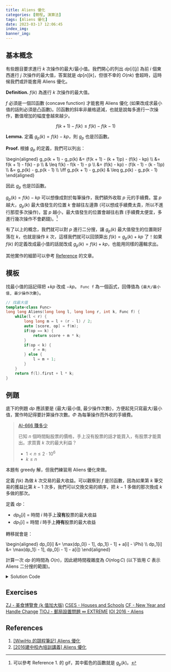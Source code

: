 ```yaml
---
title: Aliens 優化
categories: [競程, 演算法]
tags: [Aliens 優化]
date: 2023-03-17 12:06:45
index_img:
banner_img:
---
```


## 基本概念

有些題目要求進行 $k$ 次操作的最大/最小值。我們開心的列出 $dp[i][j]$ 為前 $i$ 個東西進行 $j$ 次操作的最大值，答案就是 $dp[n][k]$，但很不幸的 $O(nk)$ 會超時，這時候我們或許能套用 Aliens 優化。

**Definition.** $f(k)$ 為進行 $k$ 次操作的最大值。

$f$ 必須是一個凹函數 (concave function) 才能套用 Aliens 優化 (如果改成求最小值的話則必須是凸函數)。凹函數的斜率非嚴格遞減，也就是說每多進行一次操作，數值增加的幅度會越來越少。

$$f(k + 1) - f(k) \leq f(k) - f(k - 1)$$

**Lemma.** 定義 $g_p(k) = f(k) - kp$，則 $g_p$ 也是凹函數。

**Proof.** 根據 $g_p$ 的定義，我們可以列出：

\begin{aligned}
g_p(k + 1) - g_p(k) &= (f(k + 1) - (k + 1)p) - (f(k) - kp) \\\\
&= f(k + 1) - f(k) - p \\\\
& \leq f(k) - f(k - 1) - p \\\\
&= (f(k) - kp) - (f(k - 1) - (k - 1)p) \\\\
&= g_p(k) - g_p(k - 1) \\\\
\iff g_p(k + 1) - g_p(k) & \leq g_p(k) - g_p(k - 1)
\end{aligned}

因此 $g_p$ 也是凹函數。

$g_p(k) = f(k) - kp$ 可以想像成對於每筆操作，我們額外收取 $p$ 元的手續費。當 $p$ 越大，$g_p(k)$ 最大值發生的位置 $k$ 會越往左邊靠 (可以想成手續費太貴，所以不進行那麼多次操作)，當 $p$ 越小，最大值發生的位置會越往右靠 (手續費太便宜，多進行幾次操作不會虧錢)。[^1]

有了以上的概念，我們就可以對 $p$ 進行二分搜，讓 $g_p(k)$ 最大值發生的位置剛好落在 $k$，也就是操作 $k$ 次，這樣我們就可以回頭算出 $f(k) = g_p(k) + kp$ 了！如果 $f(k)$ 的定義改成最小值的話就改成 $g_p(k) = f(k) + kp$，也能用同樣的邏輯求出。

其他實作的細節可以參考 [Reference](#Reference) 的文章。

## 模板

找最小值的話記得把 $+kp$ 改成 $-kp$。
`Func f` 為一個函式，回傳值為 `{最大/最小值, 最少操作次數}`。

```cpp
// 找最大值
template<class Func>
long long Aliens(long long l, long long r, int k, Func f) {
	while(l < r) {
		long long m = l + (r - l) / 2;
		auto [score, op] = f(m);
		if(op == k) {
			return score + m * k;
		}
		if(op < k) {
			r = m;
		} else {
			l = m + 1;
		}
	}
	return f(l).first + l * k;
}
```

## 例題

底下的例題 $dp$ 應該要是 {最大/最小值, 最少操作次數}，方便起見只寫最大/最小值，實作時記得要計算操作次數。$\Phi$ 為每筆操作而外收的手續費。

> [AI-666 賺多少](https://tioj.ck.tp.edu.tw/problems/2039)
>
> 已知 $n$ 個時間點股票的價格，手上沒有股票的話才能買入，有股票才能賣出。求買賣 $k$ 次的最大利益？
>
> - $1 < n \leq 2 \cdot 10^6$
> - $k \leq n$

本題有 greedy 解，但我們練習用 Aliens 優化來做。

定義 $f(k)$ 為做 $k$ 次交易的最大收益。可以觀察到 $f$ 是凹函數，因為如果第 $k$ 筆交易的獲益比第 $k - 1$ 次多，我們可以交換交易的順序，把 $k - 1$ 多做的那次換成 $k$ 多做的那次。

定義 $dp$：

* $dp_0[i]$ = 時間 $i$ 時手上**沒有**股票的最大收益
* $dp_1[i]$ = 時間 $i$ 時手上**持有**股票的最大收益

轉移就會是：

\begin{aligned}
dp_0[i] &= \max(dp_0[i - 1], dp_1[i - 1] + a[i] - \Phi) \\\\
dp_1[i] &= \max(dp_1[i - 1], dp_0[i - 1] - a[i])
\end{aligned}

計算一次 $dp$ 的時間為 $O(n)$，因此總時間複雜度為 $O(n \log C)$ (以下皆用 $C$ 表示 Aliens 二分搜的範圍)。

<details><summary>Solution Code</summary>
```cpp
#include <bits/stdc++.h>
using namespace std;

// find maximum
template<class Func>
long long Aliens(long long l, long long r, int k, Func f) {
	while(l < r) {
		long long m = l + (r - l) / 2;
		auto [score, op] = f(m);
		if(op == k) {
			return score + m * k;
		}
		if(op < k) {
			r = m;
		} else {
			l = m + 1;
		}
	}
	return f(l).first + l * k;
}

int main() {
	ios::sync_with_stdio(false);
	cin.tie(0);
	int n, k;
	cin >> n >> k;
	vector<int> a(n);
	for(int i = 0; i < n; ++i) {
		cin >> a[i];
	}
	auto f = [&](long long p) {
		pair<long long, int> dp0 = {0, 0};
		pair<long long, int> dp1 = {INT_MIN, 0};
		for(int i = 0; i < n; ++i) {
			pair<long long, int> new_dp0 = max(dp0, pair<long long, int>{dp1.first + a[i] - p, dp1.second - 1});
			pair<long long, int> new_dp1 = max(dp1, pair<long long, int>{dp0.first - a[i], dp0.second});
			swap(dp0, new_dp0);
			swap(dp1, new_dp1);
		}
		dp0.second = -dp0.second;
		return dp0;
	};
	cout << Aliens(0, (int) 1e8, k, f) << "\n";
	return 0;
}
```
</details>

> [CSES - Subarray Squares](https://cses.fi/problemset/task/2086)
>
> 把長度為 $n$ 的數列切成 $k$ 段，一段的費用是和的平方，求最小費用和？
>
> - $1 \leq k \leq n \leq 3000$

定義 $f(k)$ 為切成 $k$ 段的最小費用和。固定切割的位置，切割的先後順序不會影響答案，我們可以讓影響最小的那次切割作為第 $k$ 次，因此 $f$ 是一個凸函數。

定義 $dp[i]$ 為只考慮前 $i$ 個數字的最小費用和，轉移就會是：

$$dp[i] = \min_{j \leq i} (dp[j - 1] + (\sum_{k = j}^{i} a[i])^2 + \Phi)$$

注意 $dp$ 轉移裡的 $\Phi$ 係數為正，因為我們的目標是找最小值。

時間複雜度：$O(n^2 \log C)$

<details><summary>Solution Code</summary>
```cpp
#include <bits/stdc++.h>
using namespace std;

// find minimum
template<class Func>
long long Aliens(long long l, long long r, int k, Func f) {
	while(l < r) {
		long long m = l + (r - l) / 2;
		auto [score, op] = f(m);
		if(op == k) {
			return score - m * k;
		}
		if(op < k) {
			r = m;
		} else {
			l = m + 1;
		}
	}
	return f(l).first - l * k;
}

int main() {
	ios::sync_with_stdio(false);
	cin.tie(0);
	int n, k;
	cin >> n >> k;
	vector<int> a(n);
	for(int i = 0; i < n; ++i) {
		cin >> a[i];
	}
	vector<long long> pref(n + 1);
	for(int i = 0; i < n; ++i) {
		pref[i + 1] = pref[i] + a[i];
	}
	const long long INF = (long long) 1e18L + 5;
	auto f = [&](long long cost) -> pair<long long, int> {
		vector<pair<long long, int>> dp(n, pair<long long, int>{INF, 0});
		for(int i = 0; i < n; ++i) {
			for(int j = i; j >= 0; --j) {
				auto cur = (j > 0 ? dp[j - 1] : pair<long long, int>{0, 0});
				cur.first += (pref[i + 1] - pref[j]) * (pref[i + 1] - pref[j]) + cost;
				cur.second += 1;
				dp[i] = min(dp[i], cur);
			}
		}
		return dp[n - 1];
	};
	cout << Aliens(0, INF, k, f) << "\n";
	return 0;
}
```
</details>

## Exercises
[ZJ - 美食博覽會 (k 值加大版)](https://zerojudge.tw/ShowProblem?problemid=h926)
[CSES - Houses and Schools](https://cses.fi/problemset/task/2087/)
[CF - New Year and Handle Change](https://codeforces.com/contest/1279/problem/F)
[TIOJ - 郵局設置問題 $\infty$ EXTREME](https://tioj.ck.tp.edu.tw/problems/1986)
[IOI 2016 - Aliens](https://ioinformatics.org/files/ioi2016problem6.pdf)

## References

1. [[WiwiHo 的競程筆記] Aliens 優化](https://cp.wiwiho.me/aliens/)
2. [[2016建中校內培訓講義] Aliens 優化](https://tioj.ck.tp.edu.tw/uploads/attachment/5/51/10.pdf)

[^1]: 可以參考 Reference 1. 的 gif，其中藍色的函數就是 $g_p(k)$。
